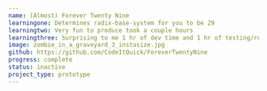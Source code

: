 ```yaml
---
name: (Almost) Forever Twenty Nine
learningone: Determines radix-base-system for you to be 29
learningtwo: Very fun to produce took a couple hours
learningthree: Surprising to me 1 hr of dev time and 1 hr of testing/refinement
image: zombie_in_a_graveyard_3_instasize.jpg
github: https://github.com/CodeItQuick/ForeverTwentyNine
progress: complete
status: inactive
project_type: prototype
---
```

